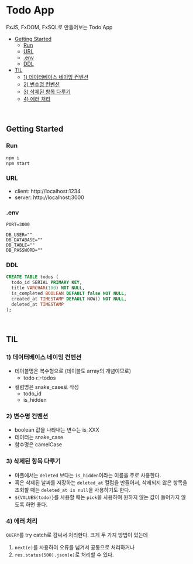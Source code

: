# Todo App
FxJS, FxDOM, FxSQL로 만들어보는 Todo App
- [Getting Started](#getting-started)
  - [Run](#run)
  - [URL](#url)
  - [.env](#env)
  - [DDL](#ddl)
- [TIL](#til)
  - [1) 데이터베이스 네이밍 컨벤션](#1-데이터베이스-네이밍-컨벤션)
  - [2) 변수명 컨벤션](#2-변수명-컨벤션)
  - [3) 삭제된 항목 다루기](#3-삭제된-항목-다루기)
  - [4) 에러 처리](#4-에러-처리)

<br>

## Getting Started
### Run
```bash
npm i
npm start
```

### URL
- client: http://localhost:1234
- server: http://localhost:3000

### .env
```
PORT=3000

DB_USER=""
DB_DATABASE=""
DB_TABLE=""
DB_PASSWORD=""
```

### DDL
```sql
CREATE TABLE todos (
  todo_id SERIAL PRIMARY KEY,
  title VARCHAR(100) NOT NULL,
  is_completed BOOLEAN DEFAULT false NOT NULL,
  created_at TIMESTAMP DEFAULT NOW() NOT NULL,
  deleted_at TIMESTAMP
);
```

<br>

## TIL
### 1) 데이터베이스 네이밍 컨벤션
- 테이블명은 복수형으로 (테이블도 array의 개념이므로)
  - todo 👉todos
- 컬럼명은 snake_case로 작성
  - todo_id
  - is_hidden

### 2) 변수명 컨벤션
- boolean 값을 나타내는 변수는 is_XXX
- 데이터는 snake_case
- 함수명은 camelCase

### 3) 삭제된 항목 다루기
- 마플에서는 `deleted` 보다는 `is_hidden`이라는 이름을 주로 사용한다.
- 혹은 삭제된 날짜를 저장하는 `deleted_at` 컬럼을 만들어서, 삭제되지 않은 항목을 조회할 때는 `deleted_at is null`을 사용하기도 한다. 
- `${VALUES(todo)}`를 사용할 때는 `pick`을 사용하여 원하지 않는 값이 들어가지 않도록 하면 좋다.

### 4) 에러 처리
`QUERY`를 try catch로 감싸서 처리한다. 크게 두 가지 방법이 있는데
1. `next(e)`를 사용하여 오류를 넘겨서 공통으로 처리하거나
2. `res.status(500).json(e)`로 처리할 수 있다.

